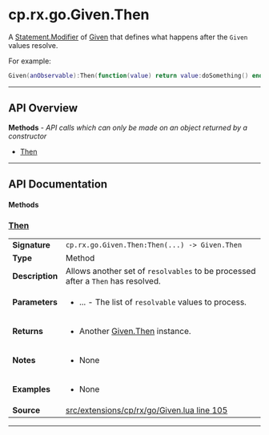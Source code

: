 # cp.rx.go.Given.Then

A [Statement.Modifier](cp.rx.go.Statement.Modifier.md) of [Given](cp.rx.go.Given.md)
that defines what happens after the `Given` values resolve.

For example:

```lua
Given(anObservable):Then(function(value) return value:doSomething() end)
```

---

## API Overview
**Methods** - _API calls which can only be made on an object returned by a constructor_
 * [Then](#then)


---

## API Documentation

#### Methods


### [Then](#then)

|                                             |                                                                                     |
| --------------------------------------------|-------------------------------------------------------------------------------------|
| **Signature**                               | `cp.rx.go.Given.Then:Then(...) -> Given.Then`                                                                    |
| **Type**                                    | Method                                                                     |
| **Description**                             | Allows another set of `resolvables` to be processed after a `Then` has resolved.                                                                     |
| **Parameters**                              | <ul><li>...      - The list of `resolvable` values to process.</li></ul> |
| **Returns**                                 | <ul><li>Another [Given.Then](cp.rx.go.Given.Then.md) instance.</li></ul>          |
| **Notes**                                   | <ul><li>None</li></ul> |
| **Examples**                                | <ul><li>None</li></ul> |
| **Source**                                  | [src/extensions/cp/rx/go/Given.lua line 105](https://github.com/CommandPost/CommandPost/blob/develop/src/extensions/cp/rx/go/Given.lua#L105) |

---

